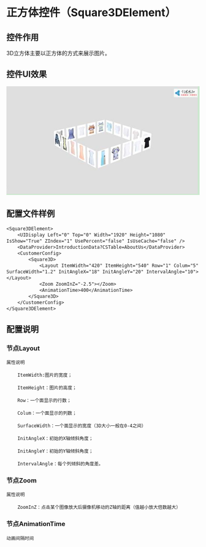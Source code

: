 # 正方体控件（Square3DElement）

## 控件作用

3D立方体主要以正方体的方式来展示图片。

## 控件UI效果

![Placeholder](../images/Square3DElement.png)

## 配置文件样例

```
<Square3DElement>
    <UIDisplay Left="0" Top="0" Width="1920" Height="1080" IsShow="True" ZIndex="1" UsePercent="false" IsUseCache="false" />
    <DataProvider>IntroductionData?CSTable=AboutUs</DataProvider>
    <CustomerConfig>
        <Square3D>
            <Layout ItemWidth="420" ItemHeight="540" Row="1" Colum="5" SurfaceWidth="1.2" InitAngleX="18" InitAngleY="20" IntervalAngle="10"></Layout>
            <Zoom ZoomInZ="-2.5"></Zoom>
            <AnimationTime>400</AnimationTime>
        </Square3D>
    </CustomerConfig>
</Square3DElement>
```
## 配置说明

### 节点Layout

    属性说明

        ItemWidth:图片的宽度；

        ItemHeight：图片的高度；

        Row：一个面显示的行数；

        Colum：一个面显示的列数；

        SurfaceWidth：一个面显示的宽度（3D大小一般在0-4之间）

        InitAngleX：初始的X轴倾斜角度；

        InitAngleY：初始的Y轴倾斜角度；

        IntervalAngle：每个列倾斜的角度差。

### 节点Zoom  

    属性说明

        ZoomInZ：点击某个图像放大后摄像机移动的Z轴的距离（值越小放大倍数越大）

### 节点AnimationTime

    动画间隔时间 


